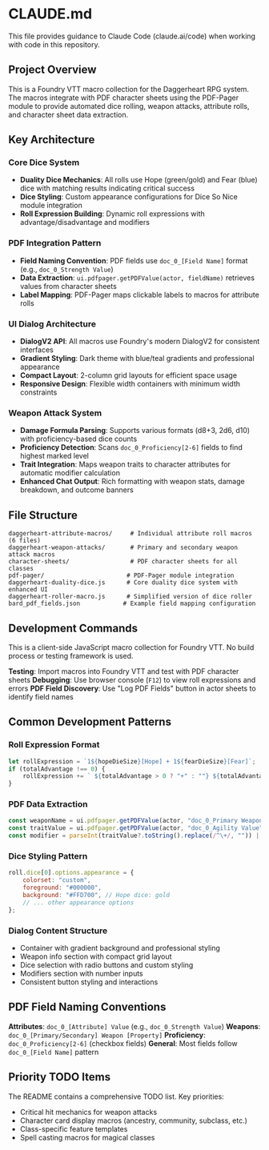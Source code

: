 # CLAUDE.md

This file provides guidance to Claude Code (claude.ai/code) when working with code in this repository.

## Project Overview

This is a Foundry VTT macro collection for the Daggerheart RPG system. The macros integrate with PDF character sheets using the PDF-Pager module to provide automated dice rolling, weapon attacks, attribute rolls, and character sheet data extraction.

## Key Architecture

### Core Dice System
- **Duality Dice Mechanics**: All rolls use Hope (green/gold) and Fear (blue) dice with matching results indicating critical success
- **Dice Styling**: Custom appearance configurations for Dice So Nice module integration
- **Roll Expression Building**: Dynamic roll expressions with advantage/disadvantage and modifiers

### PDF Integration Pattern
- **Field Naming Convention**: PDF fields use `doc_0_[Field Name]` format (e.g., `doc_0_Strength Value`)
- **Data Extraction**: `ui.pdfpager.getPDFValue(actor, fieldName)` retrieves values from character sheets
- **Label Mapping**: PDF-Pager maps clickable labels to macros for attribute rolls

### UI Dialog Architecture
- **DialogV2 API**: All macros use Foundry's modern DialogV2 for consistent interfaces
- **Gradient Styling**: Dark theme with blue/teal gradients and professional appearance
- **Compact Layout**: 2-column grid layouts for efficient space usage
- **Responsive Design**: Flexible width containers with minimum width constraints

### Weapon Attack System
- **Damage Formula Parsing**: Supports various formats (d8+3, 2d6, d10) with proficiency-based dice counts
- **Proficiency Detection**: Scans `doc_0_Proficiency[2-6]` fields to find highest marked level
- **Trait Integration**: Maps weapon traits to character attributes for automatic modifier calculation
- **Enhanced Chat Output**: Rich formatting with weapon stats, damage breakdown, and outcome banners

## File Structure

```
daggerheart-attribute-macros/     # Individual attribute roll macros (6 files)
daggerheart-weapon-attacks/       # Primary and secondary weapon attack macros
character-sheets/                 # PDF character sheets for all classes
pdf-pager/                       # PDF-Pager module integration
daggerheart-duality-dice.js      # Core duality dice system with enhanced UI
daggerheart-roller-macro.js      # Simplified version of dice roller
bard_pdf_fields.json            # Example field mapping configuration
```

## Development Commands

This is a client-side JavaScript macro collection for Foundry VTT. No build process or testing framework is used.

**Testing**: Import macros into Foundry VTT and test with PDF character sheets
**Debugging**: Use browser console (`F12`) to view roll expressions and errors
**PDF Field Discovery**: Use "Log PDF Fields" button in actor sheets to identify field names

## Common Development Patterns

### Roll Expression Format
```javascript
let rollExpression = `1${hopeDieSize}[Hope] + 1${fearDieSize}[Fear]`;
if (totalAdvantage !== 0) {
    rollExpression += ` ${totalAdvantage > 0 ? "+" : ""} ${totalAdvantage}d6kh`;
}
```

### PDF Data Extraction
```javascript
const weaponName = ui.pdfpager.getPDFValue(actor, "doc_0_Primary Weapon Name") || "";
const traitValue = ui.pdfpager.getPDFValue(actor, "doc_0_Agility Value");
const modifier = parseInt(traitValue?.toString().replace(/^\+/, "")) || 0;
```

### Dice Styling Pattern
```javascript
roll.dice[0].options.appearance = {
    colorset: "custom",
    foreground: "#000000",
    background: "#FFD700", // Hope dice: gold
    // ... other appearance options
};
```

### Dialog Content Structure
- Container with gradient background and professional styling
- Weapon info section with compact grid layout
- Dice selection with radio buttons and custom styling
- Modifiers section with number inputs
- Consistent button styling and interactions

## PDF Field Naming Conventions

**Attributes**: `doc_0_[Attribute] Value` (e.g., `doc_0_Strength Value`)
**Weapons**: `doc_0_[Primary/Secondary] Weapon [Property]` 
**Proficiency**: `doc_0_Proficiency[2-6]` (checkbox fields)
**General**: Most fields follow `doc_0_[Field Name]` pattern

## Priority TODO Items

The README contains a comprehensive TODO list. Key priorities:
- Critical hit mechanics for weapon attacks
- Character card display macros (ancestry, community, subclass, etc.)
- Class-specific feature templates
- Spell casting macros for magical classes
